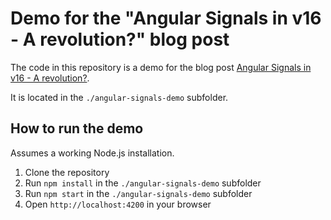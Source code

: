 # Demo for the "Angular Signals in v16 - A revolution?" blog post

The code in this repository is a demo for the blog post [Angular Signals in v16 - A revolution?](https://whiteduck.de/angular-signals-in-v16-a-revolution/).

It is located in the `./angular-signals-demo` subfolder.

## How to run the demo

Assumes a working Node.js installation.

1. Clone the repository
2. Run `npm install` in the `./angular-signals-demo` subfolder
3. Run `npm start` in the `./angular-signals-demo` subfolder
4. Open `http://localhost:4200` in your browser
